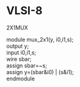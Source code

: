# VLSI-8

2X1MUX 

module mux_2x1(y, i0,i1,s);  
output y;  
input i0,i1,s;  
wire sbar;  
assign sbar=~s;  
assign y=(sbar&i0) | (s&i1);  
endmodule
